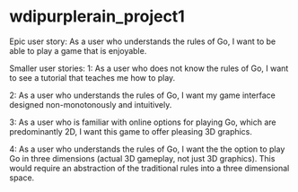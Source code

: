 # wdipurplerain_project1

Epic user story: As a user who understands the rules of Go, 
I want to be able to play a game that is enjoyable.

Smaller user stories:
1: As a user who does not know the rules of Go, I want to see 
a tutorial that teaches me how to play.

2: As a user who understands the rules of Go, I want my game 
interface designed non-monotonously and intuitively.

3: As a user who is familiar with online options for playing 
Go, which are predominantly 2D, I want this game to offer 
pleasing 3D graphics.

4: As a user who understands the rules of Go, I want the 
the option to play Go in three dimensions (actual 3D gameplay, 
not just 3D graphics). This would require an abstraction of 
the traditional rules into a three dimensional space.
